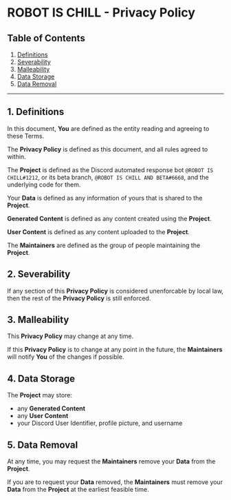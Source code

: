 
# ROBOT IS CHILL - Privacy Policy

## Table of Contents

1. [Definitions](#definitions)
2. [Severability](#severability)
3. [Malleability](#malleability)
4. [Data Storage](#data-storage)
5. [Data Removal](#data-removal)

---

## 1. Definitions

In this document, **You** are defined as the entity reading and agreeing to these Terms.

The **Privacy Policy** is defined as this document, and all rules agreed to within.

The **Project** is defined as the Discord automated response bot `@ROBOT IS CHILL#1212`, or its beta branch, `@ROBOT IS CHILL AND BETA#6668`, and the underlying code for them.

Your **Data** is defined as any information of yours that is shared to the **Project**.

**Generated Content** is defined as any content created using the **Project**.

**User Content** is defined as any content uploaded to the **Project**.

The **Maintainers** are defined as the group of people maintaining the **Project**.

## 2. Severability

If any section of this **Privacy Policy** is considered unenforcable by local law, then the rest of the **Privacy Policy** is still enforced.

## 3. Malleability

This **Privacy Policy** may change at any time.

If this **Privacy Policy** is to change at any point in the future, the **Maintainers** will notify **You** of the changes if possible.

## 4. Data Storage

The **Project** may store:

- any **Generated Content**
- any **User Content**
- your Discord User Identifier, profile picture, and username

## 5. Data Removal

At any time, you may request the **Maintainers** remove your **Data** from the **Project**.

If you are to request your **Data** removed, the **Maintainers** must remove your **Data** from the **Project** at the earliest feasible time.


